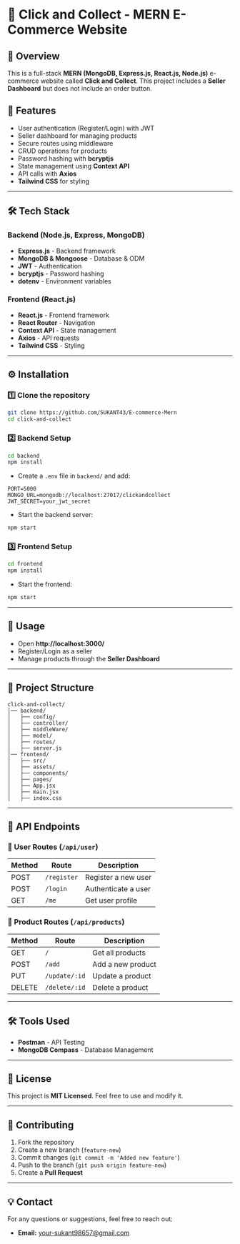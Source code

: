 # 🛒 Click and Collect - MERN E-Commerce Website

## 🚀 Overview
This is a full-stack **MERN (MongoDB, Express.js, React.js, Node.js)** e-commerce website called **Click and Collect**. This project includes a **Seller Dashboard** but does not include an order button.

## 📌 Features
- User authentication (Register/Login) with JWT
- Seller dashboard for managing products
- Secure routes using middleware
- CRUD operations for products
- Password hashing with **bcryptjs**
- State management using **Context API**
- API calls with **Axios**
- **Tailwind CSS** for styling

---

## 🛠️ Tech Stack
### Backend (Node.js, Express, MongoDB)
- **Express.js** - Backend framework
- **MongoDB & Mongoose** - Database & ODM
- **JWT** - Authentication
- **bcryptjs** - Password hashing
- **dotenv** - Environment variables

### Frontend (React.js)
- **React.js** - Frontend framework
- **React Router** - Navigation
- **Context API** - State management
- **Axios** - API requests
- **Tailwind CSS** - Styling

---

## ⚙️ Installation
### 1️⃣ Clone the repository
```sh
git clone https://github.com/SUKANT43/E-commerce-Mern
cd click-and-collect
```

### 2️⃣ Backend Setup
```sh
cd backend
npm install
```
- Create a `.env` file in `backend/` and add:
```env
PORT=5000
MONGO_URL=mongodb://localhost:27017/clickandcollect
JWT_SECRET=your_jwt_secret
```
- Start the backend server:
```sh
npm start
```

### 3️⃣ Frontend Setup
```sh
cd frontend
npm install
```
- Start the frontend:
```sh
npm start
```

---

## 🚀 Usage
- Open **http://localhost:3000/**
- Register/Login as a seller
- Manage products through the **Seller Dashboard**

---

## 📂 Project Structure
```
click-and-collect/
│── backend/
│   ├── config/
│   ├── controller/
│   ├── middleWare/
│   ├── model/
│   ├── routes/
│   ├── server.js
│── frontend/
│   ├── src/
│   ├── assets/
│   ├── components/
│   ├── pages/
│   ├── App.jsx
│   ├── main.jsx
│   ├── index.css
```

---

## 📜 API Endpoints
### 🔹 User Routes (`/api/user`)
| Method | Route | Description |
|--------|------------|----------------|
| POST | `/register` | Register a new user |
| POST | `/login` | Authenticate a user |
| GET | `/me` | Get user profile |

### 🔹 Product Routes (`/api/products`)
| Method | Route | Description |
|--------|------------|----------------|
| GET | `/` | Get all products |
| POST | `/add` | Add a new product |
| PUT | `/update/:id` | Update a product |
| DELETE | `/delete/:id` | Delete a product |

---

## 🛠️ Tools Used
- **Postman** - API Testing
- **MongoDB Compass** - Database Management

---

## 📜 License
This project is **MIT Licensed**. Feel free to use and modify it.

---

## 🤝 Contributing
1. Fork the repository
2. Create a new branch (`feature-new`)
3. Commit changes (`git commit -m 'Added new feature'`)
4. Push to the branch (`git push origin feature-new`)
5. Create a **Pull Request**

---

## 💡 Contact
For any questions or suggestions, feel free to reach out:
- **Email:** your-sukant98657@gmail.com
